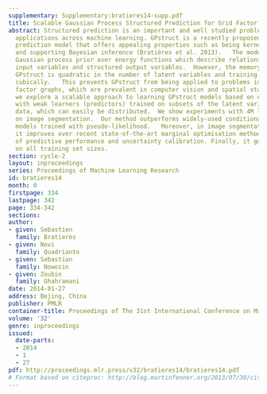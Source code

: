 ```yaml
---
supplementary: Supplementary:bratieres14-supp.pdf
title: Scalable Gaussian Process Structured Prediction for Grid Factor Graph Applications
abstract: Structured prediction is an important and well studied problem with many
  applications across machine learning. GPstruct is a recently proposed structured
  prediction model that offers appealing properties such as being kernelised, non-parametric,
  and supporting Bayesian inference (Bratières et al. 2013).   The model places a
  Gaussian process prior over energy functions which describe relationships between
  input variables and structured output variables.  However, the memory demand of
  GPstruct is quadratic in the number of latent variables and training runtime scales
  cubically.   This prevents GPstruct from being applied to problems involving grid
  factor graphs, which are prevalent in computer vision and spatial statistics applications.     Here
  we explore a scalable approach to learning GPstruct models based on ensemble learning,
  with weak learners (predictors) trained on subsets of the latent variables and bootstrap
  data, which can easily be distributed.  We show experiments with 4M latent variables
  on image segmentation.  Our method outperforms widely-used conditional random field
  models trained with pseudo-likelihood.   Moreover, in image segmentation problems
  it improves over recent state-of-the-art marginal optimisation methods in terms
  of predictive performance and uncertainty calibration. Finally, it generalises well
  on all training set sizes.
section: cycle-2
layout: inproceedings
series: Proceedings of Machine Learning Research
id: bratieres14
month: 0
firstpage: 334
lastpage: 342
page: 334-342
sections: 
author:
- given: Sebastien
  family: Bratieres
- given: Novi
  family: Quadrianto
- given: Sebastian
  family: Nowozin
- given: Zoubin
  family: Ghahramani
date: 2014-01-27
address: Bejing, China
publisher: PMLR
container-title: Proceedings of The 31st International Conference on Machine Learning
volume: '32'
genre: inproceedings
issued:
  date-parts:
  - 2014
  - 1
  - 27
pdf: http://proceedings.mlr.press/v32/bratieres14/bratieres14.pdf
# Format based on citeproc: http://blog.martinfenner.org/2013/07/30/citeproc-yaml-for-bibliographies/
---
```

